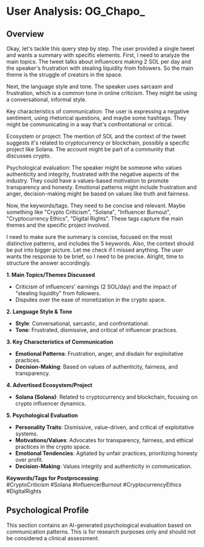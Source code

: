 # User Analysis: OG_Chapo_

## Overview

<think>
Okay, let's tackle this query step by step. The user provided a single tweet and wants a summary with specific elements. First, I need to analyze the main topics. The tweet talks about influencers making 2 SOL per day and the speaker's frustration with stealing liquidity from followers. So the main theme is the struggle of creators in the space.

Next, the language style and tone. The speaker uses sarcasm and frustration, which is a common tone in online criticism. They might be using a conversational, informal style.

Key characteristics of communication: The user is expressing a negative sentiment, using rhetorical questions, and maybe some hashtags. They might be communicating in a way that's confrontational or critical.

Ecosystem or project: The mention of SOL and the context of the tweet suggests it's related to cryptocurrency or blockchain, possibly a specific project like Solana. The account might be part of a community that discusses crypto.

Psychological evaluation: The speaker might be someone who values authenticity and integrity, frustrated with the negative aspects of the industry. They could have a values-based motivation to promote transparency and honesty. Emotional patterns might include frustration and anger, decision-making might be based on values like truth and fairness.

Now, the keywords/tags. They need to be concise and relevant. Maybe something like "Crypto Criticism", "Solana", "Influencer Burnout", "Cryptocurrency Ethics", "Digital Rights". These tags capture the main themes and the specific project involved.

I need to make sure the summary is concise, focused on the most distinctive patterns, and includes the 5 keywords. Also, the context should be put into bigger picture. Let me check if I missed anything. The user wants the response to be brief, so I need to be precise. Alright, time to structure the answer accordingly.
</think>

**1. Main Topics/Themes Discussed**  
- Criticism of influencers' earnings (2 SOL/day) and the impact of "stealing liquidity" from followers.  
- Disputes over the ease of monetization in the crypto space.  

**2. Language Style & Tone**  
- **Style**: Conversational, sarcastic, and confrontational.  
- **Tone**: Frustrated, dismissive, and critical of influencer practices.  

**3. Key Characteristics of Communication**  
- **Emotional Patterns**: Frustration, anger, and disdain for exploitative practices.  
- **Decision-Making**: Based on values of authenticity, fairness, and transparency.  

**4. Advertised Ecosystem/Project**  
- **Solana (Solana)**: Related to cryptocurrency and blockchain, focusing on crypto influencer dynamics.  

**5. Psychological Evaluation**  
- **Personality Traits**: Dismissive, value-driven, and critical of exploitative systems.  
- **Motivations/Values**: Advocates for transparency, fairness, and ethical practices in the crypto space.  
- **Emotional Tendencies**: Agitated by unfair practices, prioritizing honesty over profit.  
- **Decision-Making**: Values integrity and authenticity in communication.  

**Keywords/Tags for Postprocessing**:  
#CryptoCriticism #Solana #InfluencerBurnout #CryptocurrencyEthics #DigitalRights

## Psychological Profile

This section contains an AI-generated psychological evaluation based on communication patterns. This is for research purposes only and should not be considered a clinical assessment.